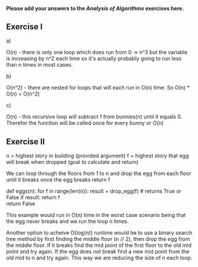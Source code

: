 #### Please add your answers to the **_Analysis of Algorithms_** exercises here.

## Exercise I

a)

<!-- a = 0
    while (a < n * n * n):
      a = a + n * n -->

O(n) - there is only one loop which does run from 0 -> n^3 but the variable is increasing by n^2 each time so it's actually probably going to run less than n times in most cases.

b)

<!-- sum = 0
    for i in range(n):
      j = 1
      while j < n:
        j *= 2
        sum += 1 -->

O(n^2) - there are nested for loops that will each run in O(n) time. So O(n) \* O(n) = O(n^2)

c)

<!-- def bunnyEars(bunnies):
      if bunnies == 0:
        return 0

      return 2 + bunnyEars(bunnies-1) -->

O(n) - this recursive loop will subtract 1 from bunnies(n) until it equals 0. Therefor the function will be called once for every bunny or O(n)

## Exercise II

n = highest story in building (provided argument)
f = highest story that egg will break when dropped (goal to calculate and return)

We can loop through the floors from 1 to n
and drop the egg from each floor until it breaks
once the egg breaks return f

def eggs(n):
for f in range(len(n)):
result = drop_egg(f) # returns True or False
if result:
return f  
 return False

This example would run in O(n) time in the worst case scenario being that the egg never breaks and we run the loop n times.

Another option to acheive O(log(n)) runtime would be to use a binary search tree method by first finding the middle floor (n // 2), then drop the egg from the middle floor. If it breaks find the mid point of the first floor to the old mid point and try again. If the egg does not break find a new mid point from the old mid to n and try again. This way we are reducing the size of n each loop.
